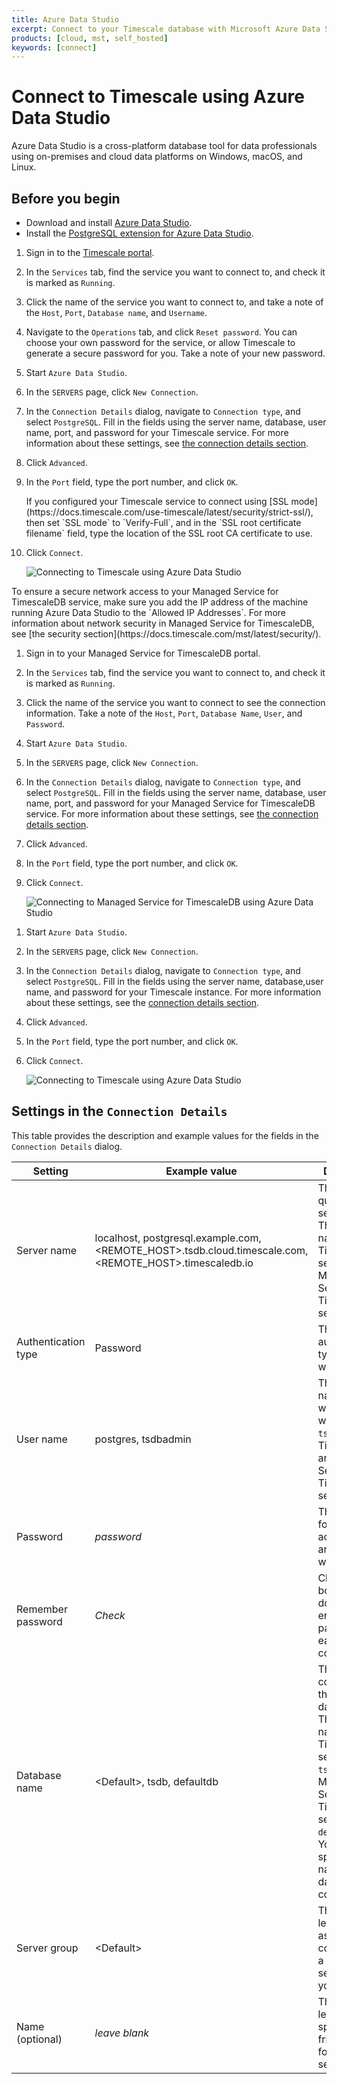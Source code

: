 ```yaml
---
title: Azure Data Studio
excerpt: Connect to your Timescale database with Microsoft Azure Data Studio
products: [cloud, mst, self_hosted]
keywords: [connect]
---
```


# Connect to Timescale using Azure Data Studio

Azure Data Studio is a cross-platform database tool for data professionals using
on-premises and cloud data platforms on Windows, macOS, and Linux.

## Before you begin

*   Download and install [Azure Data Studio][ms-azure-data-studio].
*   Install the
    [PostgreSQL extension for Azure Data Studio][postgresql-azure-data-studio].

<Tabs label="Connect to Timescale with Azure Data Studio">

<Tab title="Timescale">

<Procedure>

1.  Sign in to the [Timescale portal][tsc-portal].
1.  In the `Services` tab, find the service you want to connect to, and check
    it is marked as `Running`.
1.  Click the name of the service you want to connect to, and take a note
     of the `Host`, `Port`, `Database name`, and `Username`.
1.  Navigate to the `Operations` tab, and click `Reset password`. You can choose
    your own password for the service, or allow Timescale to generate a
    secure password for you. Take a note of your new password.
1.  Start `Azure Data Studio`.
1.  In the `SERVERS` page, click `New Connection`.
1.  In the `Connection Details` dialog, navigate to `Connection type`, and
    select `PostgreSQL`. Fill in the fields using the server name, database,
    user name, port, and password for your Timescale service. For more
    information about these settings, see
    [the connection details section][connection-details].
1.  Click `Advanced`.
1.  In the `Port` field, type the port number, and click `OK`.

    <Highlight type="note">
    If you configured your Timescale service to connect using
    [SSL mode](https://docs.timescale.com/use-timescale/latest/security/strict-ssl/), then set `SSL mode` to `Verify-Full`, and in the
    `SSL root certificate filename` field, type the location of the SSL root
    CA certificate to use.
    </Highlight>

1.  Click `Connect`.

    <img class="main-content__illustration"
    src="https://assets.timescale.com/docs/images/timescale_cloud_connection_screen.webp"
    alt="Connecting to Timescale using Azure Data Studio"/>

</Procedure>

</Tab>

<Tab title="Managed Service for TimescaleDB">

<Highlight type="important">
To ensure a secure network access to your Managed Service for TimescaleDB
service, make sure you add the IP address of the machine running Azure Data
Studio to the `Allowed IP Addresses`. For more information about network
security in Managed Service for TimescaleDB, see
[the security section](https://docs.timescale.com/mst/latest/security/).
</Highlight>

<Procedure>

1.  Sign in to your Managed Service for TimescaleDB portal.
1.  In the `Services` tab, find the service you want to connect to, and check
    it is marked as `Running`.
1.  Click the name of the service you want to connect to see the connection
    information. Take a note of the `Host`, `Port`, `Database Name`, `User`, and
    `Password`.
1.  Start `Azure Data Studio`.
1.  In the `SERVERS` page, click `New Connection`.
1.  In the `Connection Details` dialog, navigate to `Connection type`, and
    select `PostgreSQL`. Fill in the fields using the server name, database,
    user name, port, and password for your Managed Service for TimescaleDB
    service. For more information about these settings, see
    [the connection details section][connection-details].
1.  Click `Advanced`.
1.  In the `Port` field, type the port number, and click `OK`.
1.  Click `Connect`.

    <img class="main-content__illustration"
    src="https://assets.timescale.com/docs/images/mst_connection_screen.webp"
    alt="Connecting to Managed Service for TimescaleDB using Azure Data
    Studio"/>

</Procedure>

</Tab>

<Tab title="Self-hosted Timescale">

<Procedure>

1.  Start `Azure Data Studio`.
1.  In the `SERVERS` page, click `New Connection`.
1.  In the `Connection Details` dialog, navigate to `Connection type`, and
    select `PostgreSQL`. Fill in the fields using the server name, database,user
    name, and password for your Timescale instance. For more information about
    these settings, see the [connection details section][connection-details].
1.  Click `Advanced`.
1.  In the `Port` field, type the port number, and click `OK`.
1.  Click `Connect`.

    <img class="maincontent__illustration"
    src="https://assets.timescale.com/docs/images/local_remote_connection_screen.webp"
    alt="Connecting to Timescale using Azure Data Studio"/>

</Procedure>

</Tab>

</Tabs>

## Settings in the `Connection Details`

This table provides the description and example values for the fields in the
`Connection Details` dialog.

|Setting|Example value|Description|
|-|-|-|
|Server name|localhost, postgresql.example.com, <REMOTE_HOST>.tsdb.cloud.timescale.com, <REMOTE_HOST>.timescaledb.io|The fully qualified server name. The host name of your Timescale service or Managed Service for TimescaleDB service.|
|Authentication type|Password|The authentication type to log in with|
|User name|postgres, tsdbadmin|The user name you want to log in with. Use `tsdbadmin` for Timescale and Managed Service for TimescaleDB services|
|Password|*password*|The password for the account you are logging in with|
|Remember password|*Check*|Check this box if you don't want to enter the password each time you connect.|
|Database name|\<Default\>, tsdb, defaultdb|This option connnects to the default database. The database name for a Timescale service is `tsdb` and for Managed Service for TimescaleDB service is `defaultdb`. You can also specify the name of the database to connect to.|
|Server group|\<Default\> |This option lets you assign this connection to a specific server group you create.|
|Name (optional)|*leave blank*|This option lets you specify a friendly name for your server|

[ms-azure-data-studio]: https://docs.microsoft.com/en-us/sql/azure-data-studio/download-azure-data-studio?view=sql-server-ver16#install-azure-data-studio
[postgresql-azure-data-studio]: https://docs.microsoft.com/en-us/sql/azure-data-studio/extensions/postgres-extension?view=sql-server-ver16
[tsc-portal]: https://console.cloud.timescale.com/
[connection-details]: #settings-in-the-connection-details
